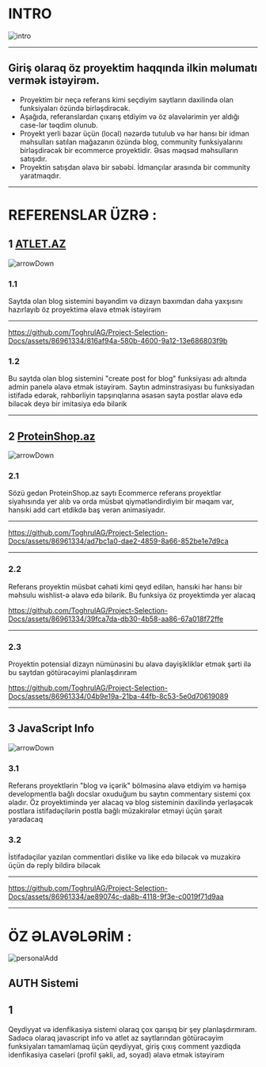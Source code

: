 <h1>INTRO</h1> 

![intro](https://github.com/ToghrulAG/Project-Selection-Docs/assets/86961334/f94cf506-8085-403d-91ca-0e974e4dfed1)
<hr>


  <h2>Giriş olaraq öz proyektim haqqında ilkin məlumatı vermək istəyirəm.</h2>
<ul>
  <li>Proyektim bir neçə referans kimi seçdiyim saytların daxilində olan funksiyaları özündə birləşdirəcək.</li>
  <li>Aşağıda, referanslardan çıxarış etdiyim və öz əlavələrimin yer aldığı case-lər təqdim olunub.</li>
  <li>Proyekt yerli bazar üçün (local) nəzərdə tutulub və hər hansı bir idman məhsulları satılan mağazanın özündə blog, community funksiyalarını birləşdirəcək bir ecommerce proyektidir. Əsas məqsəd məhsulların satışıdır.</li>
  <li>Proyektin satışdan əlavə bir səbəbi. İdmançılar arasında bir community yaratmaqdır.</li>
</ul>
<hr>





<h1>REFERENSLAR ÜZRƏ :</h1>

<h2><span>1</span> <a href="https://www.atlet.az/">ATLET.AZ</a></h2>

![arrowDown](https://github.com/ToghrulAG/Project-Selection-Docs/assets/86961334/6f2d8f9a-f14d-42a5-8634-edb4a1b4d05e)


<h3>1.1 </h3> <p>Saytda olan blog sistemini bəyəndim və dizayn baxımdan daha yaxşısını hazırlayıb öz proyektimə əlavə etmək istəyirəm</p>

<hr>


https://github.com/ToghrulAG/Project-Selection-Docs/assets/86961334/816af94a-580b-4600-9a12-13e686803f9b

<h3>1.2 </h3> <p>Bu saytda olan blog sistemini "create post for blog" funksiyası adı altında admin panelə əlavə etmək istəyirəm.
Saytın adminstrasiyası bu funksiyadan istifadə edərək, rəhbərliyin tapşırıqlarına əsasən sayta postlar əlavə edə biləcək deyə bir imitasiya edə bilərik</p>

<hr></hr>





<h2><span>2</span> <a href="https://proteinshop.az/">ProteinShop.az</a></h2>

![arrowDown](https://github.com/ToghrulAG/Project-Selection-Docs/assets/86961334/6f2d8f9a-f14d-42a5-8634-edb4a1b4d05e)

<h3> 2.1 </h3> <p>Sözü gedən ProteinShop.az saytı Ecommerce referans proyektlər siyahısında yer alıb və orda müsbət qiymətləndirdiyim bir məqam var, hansıki add cart etdikdə baş verən animasiyadır.</p>

<hr>


https://github.com/ToghrulAG/Project-Selection-Docs/assets/86961334/ad7bc1a0-dae2-4859-8a66-852be1e7d9ca

<hr>



<h3>2.2 </h3> <p>Referans proyektin müsbət cəhəti kimi qeyd edilən, hansıki hər hansı bir məhsulu wishlist-ə əlavə edə bilərik. Bu funksiya öz proyektimdə yer alacaq</p>



https://github.com/ToghrulAG/Project-Selection-Docs/assets/86961334/39fca7da-db30-4b58-aa86-67a018f72ffe

<hr>



<h3>2.3 </h3> <p>Proyektin potensial dizayn nümünəsini bu əlavə dəyişikliklər etmək şərti ilə bu saytdan götürəcəyimi planlaşdırıram </p>


https://github.com/ToghrulAG/Project-Selection-Docs/assets/86961334/04b9e19a-21ba-44fb-8c53-5e0d70619089

<hr>


<h2><span>3</span> <a href="https://javascript.info/"></a> JavaScript Info</h2>

![arrowDown](https://github.com/ToghrulAG/Project-Selection-Docs/assets/86961334/6f2d8f9a-f14d-42a5-8634-edb4a1b4d05e)

<h3> 3.1 </h3> <p>Referans proyektlərin "blog və içərik" bölməsinə əlavə etdiyim və həmişə developmentlə bağlı docslar oxuduğum bu saytın commentary sistemi çox əladır. Öz proyektimində yer alacaq və blog sisteminin daxilində yerləşəcək postlara istifadəçilərin postla bağlı müzakirələr etməyi üçün şərait yaradacaq</p>
<h3> 3.2 </h3> <p>İstifadəçilər yazılan commentləri dislike və like edə biləcək və muzakirə üçün də reply bildirə biləcək</p>


<hr>




https://github.com/ToghrulAG/Project-Selection-Docs/assets/86961334/ae89074c-da8b-4118-9f3e-c0019f71d9aa

<hr>




<h1>ÖZ ƏLAVƏLƏRİM :</h1> 

![personalAdd](https://github.com/ToghrulAG/Project-Selection-Docs/assets/86961334/8ecc0bf1-8e9f-460c-be82-30c5bf0179ee)

<h2>AUTH Sistemi
</h2>
<h2> 1 </h2> <p>Qeydiyyat və idenfikasiya sistemi olaraq çox qarışıq bir şey planlaşdırmıram. Sadəcə olaraq javascript info və atlet az saytlarından götürəcəyim funksiyaları tamamlamaq üçün qeydiyyat, giriş çıxış comment yazdiqda idenfikasiya caseləri (profil şəkli, ad, soyad) əlavə etmək istəyirəm</p>










